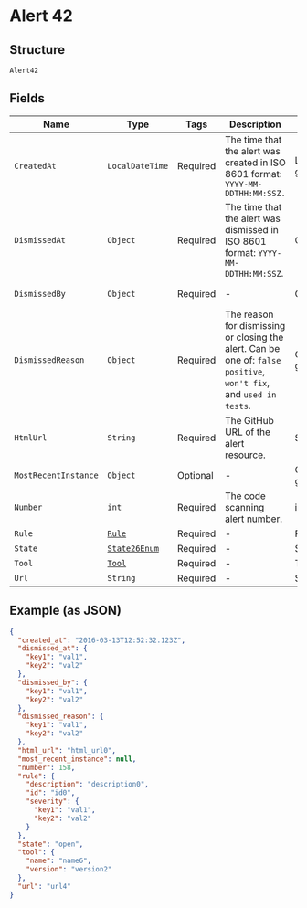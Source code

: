 
# Alert 42

## Structure

`Alert42`

## Fields

| Name | Type | Tags | Description | Getter | Setter |
|  --- | --- | --- | --- | --- | --- |
| `CreatedAt` | `LocalDateTime` | Required | The time that the alert was created in ISO 8601 format: `YYYY-MM-DDTHH:MM:SSZ.` | LocalDateTime getCreatedAt() | setCreatedAt(LocalDateTime createdAt) |
| `DismissedAt` | `Object` | Required | The time that the alert was dismissed in ISO 8601 format: `YYYY-MM-DDTHH:MM:SSZ`. | Object getDismissedAt() | setDismissedAt(Object dismissedAt) |
| `DismissedBy` | `Object` | Required | - | Object getDismissedBy() | setDismissedBy(Object dismissedBy) |
| `DismissedReason` | `Object` | Required | The reason for dismissing or closing the alert. Can be one of: `false positive`, `won't fix`, and `used in tests`. | Object getDismissedReason() | setDismissedReason(Object dismissedReason) |
| `HtmlUrl` | `String` | Required | The GitHub URL of the alert resource. | String getHtmlUrl() | setHtmlUrl(String htmlUrl) |
| `MostRecentInstance` | `Object` | Optional | - | Object getMostRecentInstance() | setMostRecentInstance(Object mostRecentInstance) |
| `Number` | `int` | Required | The code scanning alert number. | int getNumber() | setNumber(int number) |
| `Rule` | [`Rule`](../../doc/models/rule.md) | Required | - | Rule getRule() | setRule(Rule rule) |
| `State` | [`State26Enum`](../../doc/models/state-26-enum.md) | Required | - | State26Enum getState() | setState(State26Enum state) |
| `Tool` | [`Tool`](../../doc/models/tool.md) | Required | - | Tool getTool() | setTool(Tool tool) |
| `Url` | `String` | Required | - | String getUrl() | setUrl(String url) |

## Example (as JSON)

```json
{
  "created_at": "2016-03-13T12:52:32.123Z",
  "dismissed_at": {
    "key1": "val1",
    "key2": "val2"
  },
  "dismissed_by": {
    "key1": "val1",
    "key2": "val2"
  },
  "dismissed_reason": {
    "key1": "val1",
    "key2": "val2"
  },
  "html_url": "html_url0",
  "most_recent_instance": null,
  "number": 158,
  "rule": {
    "description": "description0",
    "id": "id0",
    "severity": {
      "key1": "val1",
      "key2": "val2"
    }
  },
  "state": "open",
  "tool": {
    "name": "name6",
    "version": "version2"
  },
  "url": "url4"
}
```

